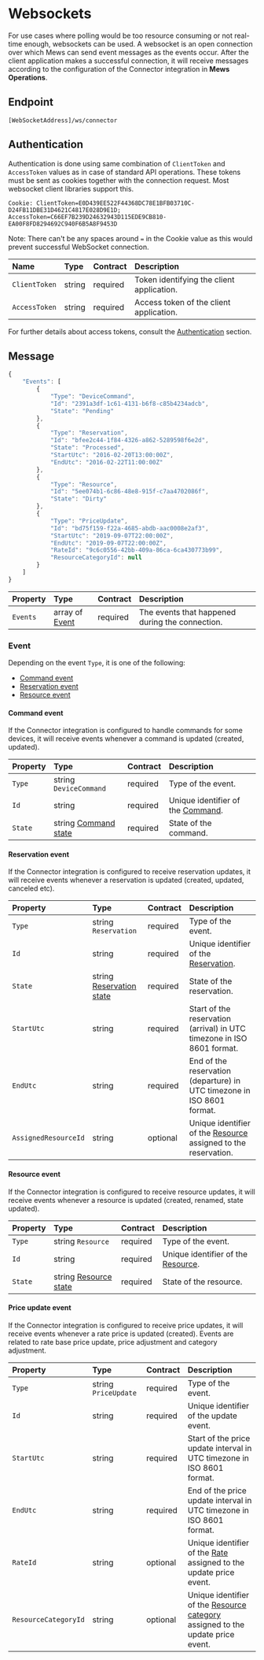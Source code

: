 # Websockets

For use cases where polling would be too resource consuming or not real-time enough, websockets can be used.
A websocket is an open connection over which Mews can send event messages as the events occur.
After the client application makes a successful connection, it will receive messages according to the configuration of the Connector integration in __Mews Operations__.

## Endpoint

`[WebSocketAddress]/ws/connector`

## Authentication

Authentication is done using same combination of `ClientToken` and `AccessToken` values as in case of standard API operations. These tokens must be sent as cookies together with the connection request. Most websocket client libraries support this. 

```
Cookie: ClientToken=E0D439EE522F44368DC78E1BFB03710C-D24FB11DBE31D4621C4817E028D9E1D; AccessToken=C66EF7B239D24632943D115EDE9CB810-EA00F8FD8294692C940F6B5A8F9453D
```

Note: There can't be any spaces around `=` in the Cookie value as this would prevent successful WebSocket connection.

| Name | Type | Contract | Description |
| :-- | :-- | :-- | :-- |
| `ClientToken` | string | required | Token identifying the client application. |
| `AccessToken` | string | required | Access token of the client application. |

For further details about access tokens, consult the [Authentication](../guidelines/requests.md#authentication) section.

## Message

```javascript
{
    "Events": [
        {
            "Type": "DeviceCommand",
            "Id": "2391a3df-1c61-4131-b6f8-c85b4234adcb",
            "State": "Pending"
        },
        {
            "Type": "Reservation",
            "Id": "bfee2c44-1f84-4326-a862-5289598f6e2d",
            "State": "Processed",
            "StartUtc": "2016-02-20T13:00:00Z",
            "EndUtc": "2016-02-22T11:00:00Z"
        },
        {
            "Type": "Resource",
            "Id": "5ee074b1-6c86-48e8-915f-c7aa4702086f",
            "State": "Dirty"
        },
        {
            "Type": "PriceUpdate",
            "Id": "bd75f159-f22a-4685-abdb-aac0008e2af3",
            "StartUtc": "2019-09-07T22:00:00Z",
            "EndUtc": "2019-09-07T22:00:00Z",
            "RateId": "9c6c0556-42bb-409a-86ca-6ca430773b99",
            "ResourceCategoryId": null
        }
    ]
}
```

| Property | Type | Contract | Description |
| :-- | :-- | :-- | :-- |
| `Events` | array of [Event](#event) | required | The events that happened during the connection. |

### Event

Depending on the event `Type`, it is one of the following:

* [Command event](#command-event)
* [Reservation event](#reservation-event)
* [Resource event](#resource-event)

#### Command event

If the Connector integration is configured to handle commands for some devices, it will receive events whenever a command is updated \(created, updated\).

| Property | Type | Contract | Description |
| :-- | :-- | :-- | :-- |
| `Type` | string `DeviceCommand` | required | Type of the event. |
| `Id` | string | required | Unique identifier of the [Command](../operations/commands.md#command). |
| `State` | string [Command state](../operations/commands.md#command-state) | required | State of the command. |

#### Reservation event

If the Connector integration is configured to receive reservation updates, it will receive events whenever a reservation is updated \(created, updated, canceled etc\).

| Property | Type | Contract | Description |
| :-- | :-- | :-- | :-- |
| `Type` | string `Reservation` | required | Type of the event. |
| `Id` | string | required | Unique identifier of the [Reservation](../operations/reservations.md#reservation). |
| `State` | string [Reservation state](../operations/reservations.md#reservation-state) | required | State of the reservation. |
| `StartUtc` | string | required | Start of the reservation \(arrival\) in UTC timezone in ISO 8601 format. |
| `EndUtc` | string | required | End of the reservation \(departure\) in UTC timezone in ISO 8601 format. |
| `AssignedResourceId` | string | optional | Unique identifier of the [Resource](../operations/resources.md#resource) assigned to the reservation. |

#### Resource event

If the Connector integration is configured to receive resource updates, it will receive events whenever a resource is updated \(created, renamed, state updated\).

| Property | Type | Contract | Description |
| :-- | :-- | :-- | :-- |
| `Type` | string `Resource` | required | Type of the event. |
| `Id` | string | required | Unique identifier of the [Resource](../operations/resources.md#resource). |
| `State` | string [Resource state](../operations/resources.md#resource-state) | required | State of the resource. |

#### Price update event

If the Connector integration is configured to receive price updates, it will receive events whenever a rate price is updated \(created\). Events are related to rate base price update, price adjustment and category adjustment.

| Property | Type | Contract | Description |
| :-- | :-- | :-- | :-- |
| `Type` | string `PriceUpdate` | required | Type of the event. |
| `Id` | string | required | Unique identifier of the update event. |
| `StartUtc` | string | required | Start of the price update interval in UTC timezone in ISO 8601 format. |
| `EndUtc` | string | required | End of the price update interval in UTC timezone in ISO 8601 format. |
| `RateId` | string | optional | Unique identifier of the [Rate](../operations/rates.md#rate) assigned to the update price event. |
| `ResourceCategoryId` | string | optional | Unique identifier of the [Resource category](../operations/resources.md#resource-category) assigned to the update price event. |
